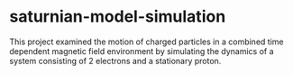 # saturnian-model-simulation
 This project examined the motion of charged particles in a combined time dependent magnetic field environment by simulating the dynamics of a system consisting of 2 electrons and a stationary proton.
